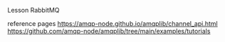 Lesson RabbitMQ

reference pages
https://amqp-node.github.io/amqplib/channel_api.html
https://github.com/amqp-node/amqplib/tree/main/examples/tutorials